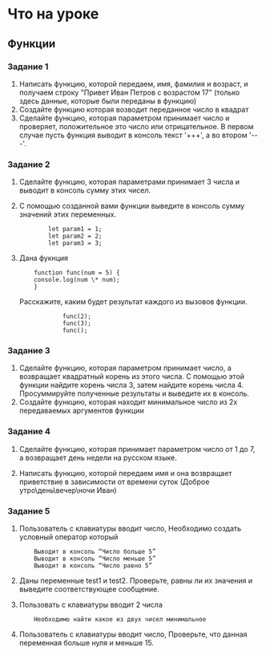 # Что на уроке

## Функции

### Задание 1

1. Написать функцию, которой передаем, имя, фамилия и возраст, и получаем строку "Привет Иван Петров с возрастом 17" (только здесь данные, которые были переданы в функцию)
2. Создайте функцию которая возводит переданное число в квадрат
3. Сделайте функцию, которая параметром принимает число и проверяет, положительное это число или отрицательное. В первом случае пусть функция выводит в консоль текст '+++', а во втором '---'.

### Задание 2

1.  Сделайте функцию, которая параметрами принимает 3 числа и выводит в консоль сумму этих чисел.
2.  С помощью созданной вами функции выведите в консоль сумму значений этих переменных.

        		let param1 = 1;
        		let param2 = 2;
        		let param3 = 3;

3.  Дана фукнция

        	function func(num = 5) {
        	console.log(num \* num);
        	}

    Расскажите, каким будет результат каждого из вызовов функции.

        			func(2);
        			func(3);
        			func();

### Задание 3

1. Сделайте функцию, которая параметром принимает число, а возвращает квадратный корень из этого числа. С помощью этой функции найдите корень числа 3, затем найдите корень числа 4. Просуммируйте полученные результаты и выведите их в консоль.
2. Создайте функцию, которая находит минимальное число из 2х передаваемых аргументов функции

### Задание 4

1. Сделайте функцию, которая принимает параметром число от 1 до 7, а возвращает день недели на русском языке.

2. Написать функцию, которой передаем имя и она возвращает приветствие в зависимости от времени суток (Доброе утро\день\вечер\ночи Иван)

### Задание 5

1.  Пользователь с клавиатуры вводит число, Необходимо создать условный оператор который

        	Выводит в консоль “Число больше 5”
        	Выводит в консоль “Число меньше 5”
        	Выводит в консоль “Число равно 5”

2.  Даны переменные test1 и test2. Проверьте, равны ли их значения и выведите соответствующее сообщение.

3.  Пользовать с клавиатуры вводит 2 числа

        	Необходимо найти какое из двух чисел минимальное

4.  Пользователь с клавиатуры вводит число, Проверьте, что данная переменная больше нуля и меньше 15.

